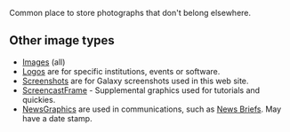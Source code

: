 <slot name="/images/linkbox" />

Common place to store photographs that don't belong elsewhere.

## Other image types

* [Images](/src/images/index.md) (all)
* [Logos](/src/images/logos/index.md) are for specific institutions, events or software.
* [Screenshots](/src/images/screenshots/index.md) are for Galaxy screenshots used in this web site.
* [ScreencastFrame](/src/images/screencast-frame/index.md) - Supplemental graphics used for tutorials and quickies.
* [NewsGraphics](/src/images/news-graphics/index.md) are used in communications, such as [News Briefs](/src/docs/index.md). May have a date stamp.


